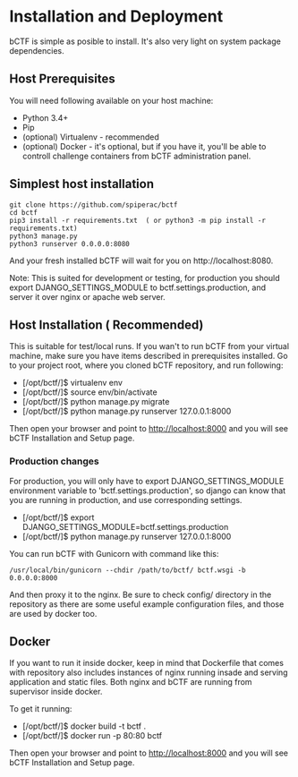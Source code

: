 # Installation and Deployment

bCTF is simple as posible to install. It's also very light on system package dependencies.

## Host Prerequisites

You will need following available on your host machine:

* Python 3.4+
* Pip
* (optional) Virtualenv - recommended
* (optional) Docker - it's optional, but if you have it, you'll be able to controll challenge containers from bCTF administration panel.


## Simplest host installation
    git clone https://github.com/spiperac/bctf
    cd bctf
    pip3 install -r requirements.txt  ( or python3 -m pip install -r requirements.txt)
    python3 manage.py
    python3 runserver 0.0.0.0:8080
   

And your fresh installed bCTF will wait for you on http://localhost:8080.

Note: This is suited for development or testing, for production you should export DJANGO_SETTINGS_MODULE to bctf.settings.production,
and server it over nginx or apache web server.
## Host Installation ( Recommended)

This is suitable for test/local runs.
If you wan't to run bCTF from your virtual machine, make sure you have items described in prerequisites installed.
Go to your project root, where you cloned bCTF repository, and run following:

* [/opt/bctf/]$ virtualenv env
* [/opt/bctf/]$ source env/bin/activate
* [/opt/bctf/]$ python manage.py migrate
* [/opt/bctf/]$ python manage.py runserver 127.0.0.1:8000

Then open your browser and point to [http://localhost:8000](http://localhost:8000) and you will see bCTF Installation and Setup page.

### Production changes

For production, you will only have to export DJANGO_SETTINGS_MODULE environment variable to 'bctf.settings.production', so django can know that you are running in production,
and use corresponding settings.

* [/opt/bctf/]$ export DJANGO_SETTINGS_MODULE=bctf.settings.production
* [/opt/bctf/]$ python manage.py runserver 127.0.0.1:8000


You can run bCTF with Gunicorn with command like this:

    /usr/local/bin/gunicorn --chdir /path/to/bctf/ bctf.wsgi -b 0.0.0.0:8000

And then proxy it to the nginx.
Be sure to check config/ directory in the repository as there are some useful example configuration files,
and those are used by docker too.

## Docker

If you want to run it inside docker, keep in mind that Dockerfile that comes with repository also includes instances of nginx running insade and serving application and static files.
Both nginx and bCTF are running from supervisor inside docker.

To get it running:

* [/opt/bctf/]$ docker build -t bctf .
* [/opt/bctf/]$ docker run -p 80:80 bctf 

Then open your browser and point to [http://localhost:8000](http://localhost:8000) and you will see bCTF Installation and Setup page.
